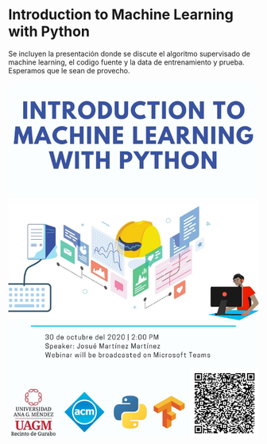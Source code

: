 # Introduction to Machine Learning with Python

Se incluyen la presentación donde se discute el algoritmo supervisado de machine learning, el codigo fuente y la data de entrenamiento y prueba. Esperamos que le sean de provecho.

![Flyer](Flyer.jpg)
